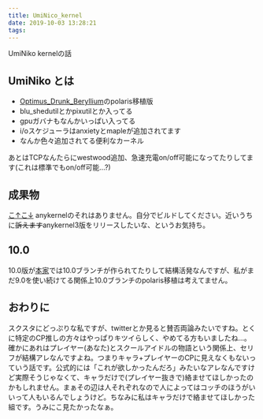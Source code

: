 ```yaml
---
title: UmiNico_kernel
date: 2019-10-03 13:28:21
tags:
---
```

UmiNiko kernelの話
<!-- more -->
<!-- toc -->

## UmiNiko とは
- [Optimus_Drunk_Beryllium](https://github.com/GZR-Kernels/Optimus_Drunk_Beryllium)のpolaris移植版
- blu_shedutilとかpixutilとか入ってる
- gpuガバナもなんかいっぱい入ってる
- i/oスケジューラはanxietyとmapleが追加されてます
- なんか色々追加されてる便利なカーネル

あとはTCPなんたらにwestwood追加、急速充電on/off可能になってたりしてます(これは標準でもon/off可能...?)

## 成果物
[こ↑こ↓](https://github.com/karin722/UmiNico_kernel)
anykernelのそれはありません。自分でビルドしてください。近いうちに~~訴えます~~anykernel3版をリリースしたいな、というお気持ち。

## 10.0
10.0版が[本家](htps://github.com/GZR-Kernels/Optimus_Drunk_Beryllium)では10.0ブランチが作られてたりして結構活発なんですが、私がまだ9.0を使い続けてる関係上10.0ブランチのpolaris移植は考えてません。

## おわりに
スクスタにどっぷりな私ですが、twitterとか見ると賛否両論みたいですね。とくに特定のCP推しの方々はやっぱりキツイらしく、やめてる方もいましたね...。
確かにあれはプレイヤー(あなた)とスクールアイドルの物語という関係上、セリフが結構アレなんですよね。つまりキャラ+プレイヤーのCPに見えなくもないっていう話です。公式的には「これが欲しかったんだろ」みたいなアレなんですけど実際そうじゃなくて、キャラだけで(プレイヤー抜きで)絡ませてほしかったのかもしれません。まぁその辺は人それぞれなので人によってはコッチのほうがいいって人もいるんでしょうけど。ちなみに私はキャラだけで絡ませてほしかった組です。うみにこ見たかったなぁ。
